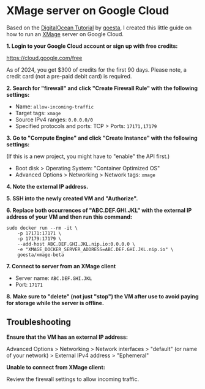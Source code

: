 # XMage server on Google Cloud

Based on the [DigitalOcean Tutorial](https://github.com/goesta/docker-xmage-alpine/wiki/DigitalOcean-Tutorial) by [goesta](https://github.com/goesta), I created this little guide on how to run an [XMage](http://xmage.today/) server on Google Cloud.

__1. Login to your Google Cloud account or sign up with free credits:__ 

https://cloud.google.com/free

As of 2024, you get $300 of credits for the first 90 days. Please note, a credit card (not a pre-paid debit card) is required.

__2. Search for "firewall" and click "Create Firewall Rule" with the following settings:__
* Name: `allow-incoming-traffic`
* Target tags: `xmage`
* Source IPv4 ranges: `0.0.0.0/0`
* Specified protocols and ports: TCP > Ports: `17171,17179`

__3. Go to "Compute Engine" and click "Create Instance" with the following settings:__ 

(If this is a new project, you might have to "enable" the API first.)

* Boot disk > Operating System: "Container Optimized OS"
* Advanced Options > Networking > Network tags: `xmage`

__4. Note the external IP address.__

__5. SSH into the newly created VM and "Authorize".__

__6. Replace both occurrences of "ABC.DEF.GHI.JKL" with the external IP address of your VM and then run this command:__

```
sudo docker run --rm -it \
    -p 17171:17171 \
    -p 17179:17179 \
    --add-host ABC.DEF.GHI.JKL.nip.io:0.0.0.0 \
    -e "XMAGE_DOCKER_SERVER_ADDRESS=ABC.DEF.GHI.JKL.nip.io" \
    goesta/xmage-beta
```

__7. Connect to server from an XMage client__
* Server name: `ABC.DEF.GHI.JKL`
* Port: `17171`

__8. Make sure to "delete" (not just "stop") the VM after use to avoid paying for storage while the server is offline.__


## Troubleshooting

__Ensure that the VM has an external IP address:__

Advanced Options > Networking > Network interfaces > "default" (or name of your network) > External IPv4 address > "Ephemeral"

__Unable to connect from XMage client:__

Review the firewall settings to allow incoming traffic.
